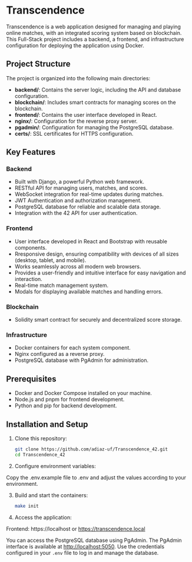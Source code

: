 # Transcendence

Transcendence is a web application designed for managing and playing online matches, with an integrated scoring system based on blockchain. This Full-Stack project includes a backend, a frontend, and infrastructure configuration for deploying the application using Docker.

## Project Structure

The project is organized into the following main directories:

- **backend/**: Contains the server logic, including the API and database configuration.
- **blockchain/**: Includes smart contracts for managing scores on the blockchain.
- **frontend/**: Contains the user interface developed in React.
- **nginx/**: Configuration for the reverse proxy server.
- **pgadmin/**: Configuration for managing the PostgreSQL database.
- **certs/**: SSL certificates for HTTPS configuration.

## Key Features

### Backend
- Built with Django, a powerful Python web framework.
- RESTful API for managing users, matches, and scores.
- WebSocket integration for real-time updates during matches.
- JWT Authentication and authorization management.
- PostgreSQL database for reliable and scalable data storage.
- Integration with the 42 API for user authentication.
  
### Frontend
- User interface developed in React and Bootstrap with reusable components.
- Rresponsive design, ensuring compatibility with devices of all sizes (desktop, tablet, and mobile).
- Works seamlessly across all modern web browsers.
- Provides a user-friendly and intuitive interface for easy navigation and interaction.
- Real-time match management system.
- Modals for displaying available matches and handling errors.

### Blockchain
- Solidity smart contract for securely and decentralized score storage.

### Infrastructure
- Docker containers for each system component.
- Nginx configured as a reverse proxy.
- PostgreSQL database with PgAdmin for administration.

## Prerequisites

- Docker and Docker Compose installed on your machine.
- Node.js and pnpm for frontend development.
- Python and pip for backend development.

## Installation and Setup

1. Clone this repository:
   ```bash
   git clone https://github.com/adiaz-uf/Transcendence_42.git
   cd Transcendence_42
   ```
2. Configure environment variables:

Copy the .env.example file to .env and adjust the values according to your environment.

3. Build and start the containers:
   ```bash
   make init
   ```
4. Access the application:

Frontend: https://localhost or https://transcendence.local

You can access the PostgreSQL database using PgAdmin. The PgAdmin interface is available at [http://localhost:5050](http://localhost:5050). Use the credentials configured in your `.env` file to log in and manage the database.
